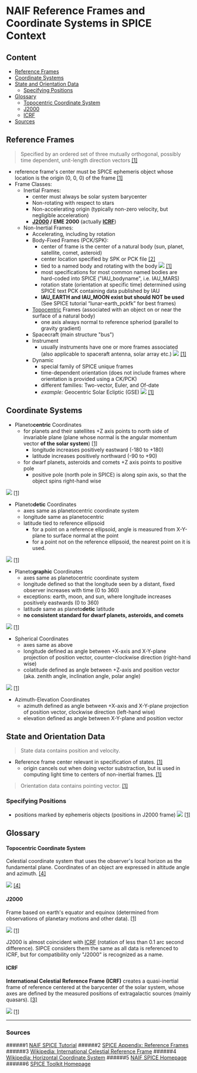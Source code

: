 # NAIF Reference Frames and Coordinate Systems in SPICE Context

## Content
- [Reference Frames](#reference-frames)
- [Coordinate Systems](#coordinate-systems)
- [State and Orientation Data](#state-and-orientation-data)
    - [Specifying Positions](#specifying-positions)
- [Glossary](#glossary)
    - [Topocentric Coordinate System](#topocentric-coordinate-system)
    - [J2000](#j2000)
    - [ICRF](#icrf)
- [Sources](#sources)

## Reference Frames
> Specified by an ordered set of three mutually orthogonal, possibly time dependent, unit-length direction vectors
> [[1]](#1)
- reference frame's center must be SPICE ephemeris object whose location is the origin (0, 0, 0) of the frame [[1]](#1)
- Frame Classes:
    - Inertial Frames:
        - center must always be solar system barycenter
        - Non-rotating with respect to stars
        - Non-accelerating origin (typically non-zero velocity, but negligible acceleration)
        - **[J2000](#j2000) / EME 2000** (actually **[ICRF](#icrf)**)
    - Non-Inertial Frames:
        - Accelerating, including by rotation
        - Body-Fixed Frames (PCK/SPK):
            - center of frame is the center of a natural body (sun, planet, satellite, comet, asteroid)
            - center location specified by SPK or PCK file [[2]](#2)
            - tied to a named body and rotating with the body
            ![](img/RotatingFixedBodyFrame.png)
            [[1]](#1)
            - most specifications for most common named bodies are hard-coded into SPICE ("IAU_bodyname", i.e. IAU_MARS)
            - rotation state (orientation at specific time) determined using SPICE text PCK containing data published
              by IAU
            - **IAU_EARTH and IAU_MOON exist but should NOT be used** (See SPICE tutorial “lunar-earth_pckfk” for
              best frames)
        - [Topocentric](#topocentric-coordinate-system) Frames (associated with an object on or near the surface of a natural body)
            - one axis always normal to reference spheriod (parallel to gravity gradient)
        - Spacecraft (main structure "bus")
        - Instrument
            - usually instruments have one or more frames associated (also applicable to spaceraft antenna, solar
             array etc.)
        ![](img/SpacecraftFramesExample.png)
        [[1]](#1)
        - Dynamic
            - special family of SPICE unique frames
            - time-dependent orientation (does not include frames where orientation is provided using a CK/PCK)
            - different families: Two-vector, Euler, and Of-date
            - *example:* Geocentric Solar Ecliptic (GSE)
            ![](img/GSE_DynamicFrame.png)
            [[1]](#1)

## Coordinate Systems
- Planeto**centric** Coordinates
    - for planets and their satellites +Z axis points to north side of invariable plane (plane whose normal is the
      angular momentum vector **of the solar system**) [[1]](#1)
        - longitude increases positively eastward (-180 to +180)
        - latitude increases positively northward (-90 to +90)
    - for dwarf planets, asteroids and comets +Z axis points to positive pole
        - positive pole (north pole in SPICE) is along spin axis, so that the object spins right-hand wise

![](img/Coords_Planetocentric.png)
[[1]](#1)

- Planeto**detic** Coordinates
    - axes same as planetocentric coordinate system
    - longitude same as planetocentric
    - latitude tied to reference ellipsoid
        - for a point on a reference ellipsoid, angle is measured from X-Y-plane to surface normal at the point
        - for a point not on the reference ellipsoid, the nearest point on it is used.

![](img/Coords_Planetodetic.png)
[[1]](#1)

- Planeto**graphic** Coordinates
    - axes same as planetocentric coordinate system
    - longitude defined so that the longitude seen by a distant, fixed observer increases with time (0 to 360)
    - exceptions: earth, moon, and sun, where longitude increases positively eastwards (0 to 360)
    - latitude same as planeto**detic** latitude
    - **no consistent standard for dwarf planets, asteroids, and comets**

![](img/Coords_Planetographic.png)
[[1]](#1)

- Spherical Coordinates
    - axes same as above
    - longitude defined as angle between +X-axis and X-Y-plane projection of position vector, counter-clockwise
      direction (right-hand wise)
    - colatitude defined as angle between +Z-axis and position vector (aka. zenith angle, inclination angle, polar
      angle)

![](img/Coords_Spherical.png)
[[1]](#1)

- Azimuth-Elevation Coordinates
    - azimuth defined as angle between +X-axis and X-Y-plane projection of position vector, clockwise direction
      (left-hand wise)
    - elevation defined as angle between X-Y-plane and position vector

## State and Orientation Data
> State data contains position and velocity.
- Reference frame center relevant in specification of states. [[1]](#1)
    - origin cancels out when doing vector substraction, but is used in computing light time to centers of non-inertial
      frames. [[1]](#1)
> Orientation data contains pointing vector.
> [[1]](#1)

### Specifying Positions
- positions marked by ephemeris objects (positions in J2000 frame)
![](img/SPICEstylePositions.png)
[[1]](#1)

## Glossary

#### Topocentric Coordinate System
Celestial coordinate system that uses the observer's local horizon as the fundamental plane. Coordinates of an object
 are expressed in altitude angle and azimuth. [[4]](#4)

![](https://upload.wikimedia.org/wikipedia/commons/f/f7/Azimuth-Altitude_schematic.svg)
[[4]](#4)

#### J2000
Frame based on earth's equator and equinox (determined from observations of planetary motions and other data). [[1]](#1)

![](img/J2000_EarthOrientation.png)
[[1]](#1)

J2000 is almost coincident with [ICRF](#icrf) (rotation of less than 0.1 arc second difference).
SIPCE considers them the same as all data is referenced to ICRF, but for compatibility only "J2000" is recognized as
 a name.

#### ICRF
**International Celestial Reference Frame (ICRF)** creates a quasi-inertial frame of reference centered at the
 barycenter of the solar system, whose axes are defined by the measured positions of extragalactic sources (mainly
 quasars). [[3]](#3)

![](img/J2000_ICRFreference.png)
[[1]](#1)

---
### Sources
######1
[NAIF SPICE Tutorial](https://naif.jpl.nasa.gov/pub/naif/toolkit_docs/Tutorials/pdf/individual_docs/17_frames_and_coordinate_systems.pdf)
######2
[SPICE Appendix: Reference Frames](https://naif.jpl.nasa.gov/pub/naif/toolkit_docs/C/req/frames.html)
######3
[Wikipedia: International Celestial Reference Frame](https://en.wikipedia.org/wiki/International_Celestial_Reference_Frame)
######4
[Wikipedia: Horizontal Coordinate System](https://en.wikipedia.org/wiki/Horizontal_coordinate_system)
######5
[NAIF SPICE Homepage](https://naif.jpl.nasa.gov/naif/index.html)
######6
[SPICE Toolkit Homepage](https://naif.jpl.nasa.gov/naif/toolkit.html)
